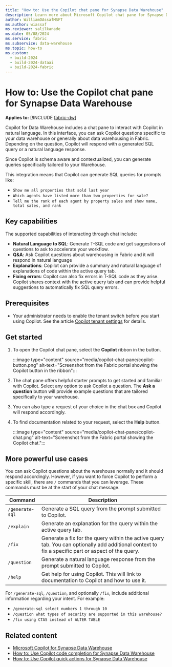 ```yaml
---
title: "How to: Use the Copilot chat pane for Synapse Data Warehouse"
description: Learn more about Microsoft Copilot chat pane for Synapse Data Warehouse in Microsoft Fabric, to ask questions specific to your warehouse."
author: WilliamDAssafMSFT
ms.author: wiassaf
ms.reviewer: salilkanade
ms.date: 05/08/2024
ms.service: fabric
ms.subservice: data-warehouse
ms.topic: how-to
ms.custom:
  - build-2024
  - build-2024-dataai
  - build-2024-fabric
---
```

# How to: Use the Copilot chat pane for Synapse Data Warehouse

**Applies to:** [!INCLUDE [fabric-dw](includes/applies-to-version/fabric-dw.md)]

Copilot for Data Warehouse includes a chat pane to interact with Copilot in natural language. In this interface, you can ask Copilot questions specific to your data warehouse or generally about data warehousing in Fabric. Depending on the question, Copilot will respond with a generated SQL query or a natural language response.

Since Copilot is schema aware and contextualized, you can generate queries specifically tailored to your Warehouse.

This integration means that Copilot can generate SQL queries for prompts like:

- `Show me all properties that sold last year`
- `Which agents have listed more than two properties for sale?`
- `Tell me the rank of each agent by property sales and show name, total sales, and rank`

## Key capabilities

The supported capabilities of interacting through chat include:

- **Natural Language to SQL**: Generate T-SQL code and get suggestions of questions to ask to accelerate your workflow.
- **Q&A**: Ask Copilot questions about warehousing in Fabric and it will respond in natural language
- **Explanations**: Copilot can provide a summary and natural language of explanations of code within the active query tab.
- **Fixing errors**: Copilot can also fix errors in T-SQL code as they arise. Copilot shares context with the active query tab and can provide helpful suggestions to automatically fix SQL query errors.

## Prerequisites

- Your administrator needs to enable the tenant switch before you start using Copilot. See the article [Copilot tenant settings](../admin/service-admin-portal-copilot.md) for details.

## Get started

1. To open the Copilot chat pane, select the **Copilot** ribbon in the button.

    :::image type="content" source="media/copilot-chat-pane/copilot-button.png" alt-text="Screenshot from the Fabric portal showing the Copilot button in the ribbon":::

1. The chat pane offers helpful starter prompts to get started and familiar with Copilot. Select any option to ask Copilot a question. The **Ask a question** button will provide example questions that are tailored specifically to your warehouse.

1. You can also type a request of your choice in the chat box and Copilot will respond accordingly.

1. To find documentation related to your request, select the **Help** button.

    :::image type="content" source="media/copilot-chat-pane/copilot-chat.png" alt-text="Screenshot from the Fabric portal showing the Copilot chat.":::

## More powerful use cases

You can ask Copilot questions about the warehouse normally and it should respond accordingly. However, if you want to force Copilot to perform a specific skill, there are `/` commands that you can leverage. These commands must be at the start of your chat message.

| Command        | Description                                                                                                 |
|----------------|-------------------------------------------------------------------------------------------------------------|
| `/generate-sql`| Generate a SQL query from the prompt submitted to Copilot.                                                    |
| `/explain`     | Generate an explanation for the query within the active query tab.                                            |
| `/fix`         | Generate a fix for the query within the active query tab. You can optionally add additional context to fix a specific part or aspect of the query. |
| `/question`    | Generate a natural language response from the prompt submitted to Copilot.                                    |
| `/help`        | Get help for using Copilot. This will link to documentation to Copilot and how to use it.                    |

 For `/generate-sql`, `/question`, and optionally `/fix`, include additional information regarding your intent. For example:

- `/generate-sql select numbers 1 through 10`
- `/question what types of security are supported in this warehouse?`
- `/fix using CTAS instead of ALTER TABLE`

## Related content

- [Microsoft Copilot for Synapse Data Warehouse](copilot.md)
- [How to: Use Copilot code completion for Synapse Data Warehouse](copilot-code-completion.md)
- [How to: Use Copilot quick actions for Synapse Data Warehouse](copilot-quick-action.md)